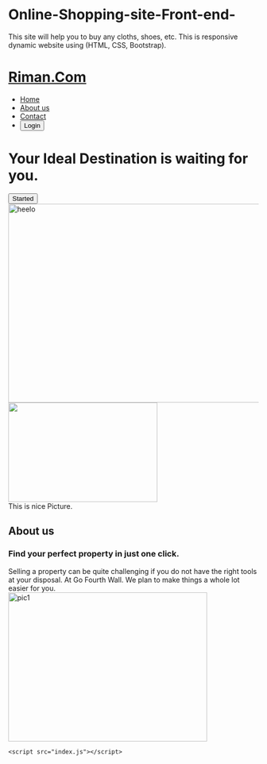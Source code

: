 # Online-Shopping-site-Front-end-
This site will help you to buy any cloths, shoes, etc. This is responsive dynamic website using (HTML, CSS, Bootstrap).

<!DOCTYPE html>
<html>

<head>
    <title>
        Riman.com
    </title>
    <link rel="Stylesheet" href="web.css">
</head>

<BODY>
    <div class="nav">
        <h1>
            <a href="Riman.com">Riman.Com</a></h1>
        <ul>
            <li>
                <a href=" Heelo.com ">Home</a></li>
            <li>
                <a href="Heelo.com ">About us</a></li>
            <li>
                <a href="Heelo.com ">Contact </a></li>
            <li>
                <button class=" button1 ">Login</button></li>
        </ul>
    </div>
    <div class="grid-container ">
        <div class="item1 ">
            <h1>Your Ideal Destination is waiting for you.</h1>
            <button class="button2 ">Started</button>
        </div>
        <div class="item2 ">
            <img class="img1" src=" pic2.jpg " alt="heelo " width="700px " height="400px ">
            </img>
        </div>
    </div>
    <img class="img2 " src=" pic1.jpg " width="300px " height="200px "></img>
    <figcaption>This is nice Picture.</figcaption>
    <h2>About us</h2>
    <div class="grid-container ">
        <div class="item3 ">
            <h3>Find your perfect property in just one click.</h3>
            <p2>Selling a property can be quite challenging if you do not have the right tools at your disposal. At Go Fourth Wall. We plan to make things a whole lot easier for you.</p2>
        </div>
        <div class="item4 ">
            <img class="img3" src="pic1.jpg " alt="pic1 " width="400px " height="300px "></div>
    </div>

    <script src="index.js"></script>
</BODY>

</html>
